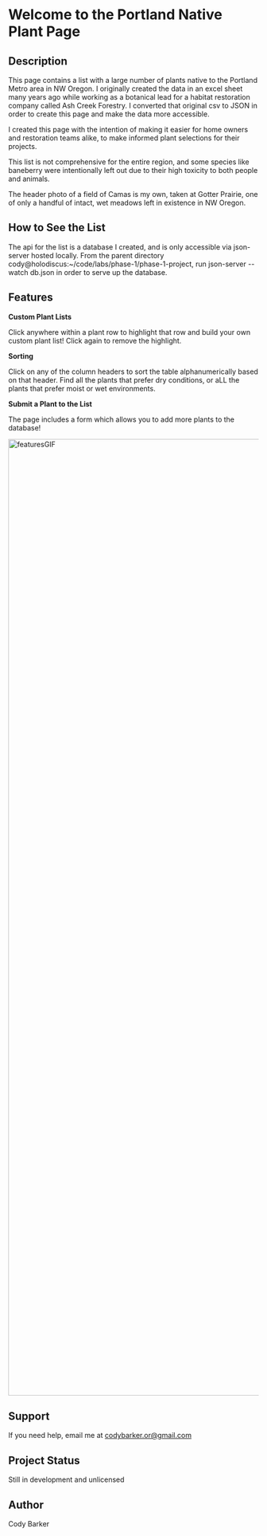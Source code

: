 # Welcome to the Portland Native Plant Page


## Description

This page contains a list with a large number of plants native to the Portland Metro area in NW Oregon. I originally created the data in an excel sheet many years ago while working as a botanical lead for a habitat restoration company called Ash Creek Forestry. I converted that original csv to JSON in order to create this page and make the data more accessible.

I created this page with the intention of making it easier for home owners and restoration teams alike, to make informed plant selections for their projects.

This list is not comprehensive for the entire region, and some species like baneberry were intentionally left out due to their high toxicity to both people and animals.

The header photo of a field of Camas is my own, taken at Gotter Prairie, one of only a handful of intact, wet meadows left in existence in NW Oregon.


## How to See the List

The api for the list is a database I created, and is only accessible via json-server hosted locally.
From the parent directory cody@holodiscus:~/code/labs/phase-1/phase-1-project, run json-server --watch db.json in order to serve up the database.


## Features

**Custom Plant Lists**

Click anywhere within a plant row to highlight that row and build your own custom plant list! Click again to remove the highlight.

**Sorting**

Click on any of the column headers to sort the table alphanumerically based on that header. Find all the plants that prefer dry conditions, or aLL the plants that prefer moist or wet environments.

**Submit a Plant to the List**

The page includes a form which allows you to add more plants to the database!

<img src="photos/Phase-1-Project-README-GIF.gif" alt="featuresGIF" width="1920">

## Support

If you need help, email me at codybarker.or@gmail.com


## Project Status

Still in development and unlicensed


## Author

Cody Barker
